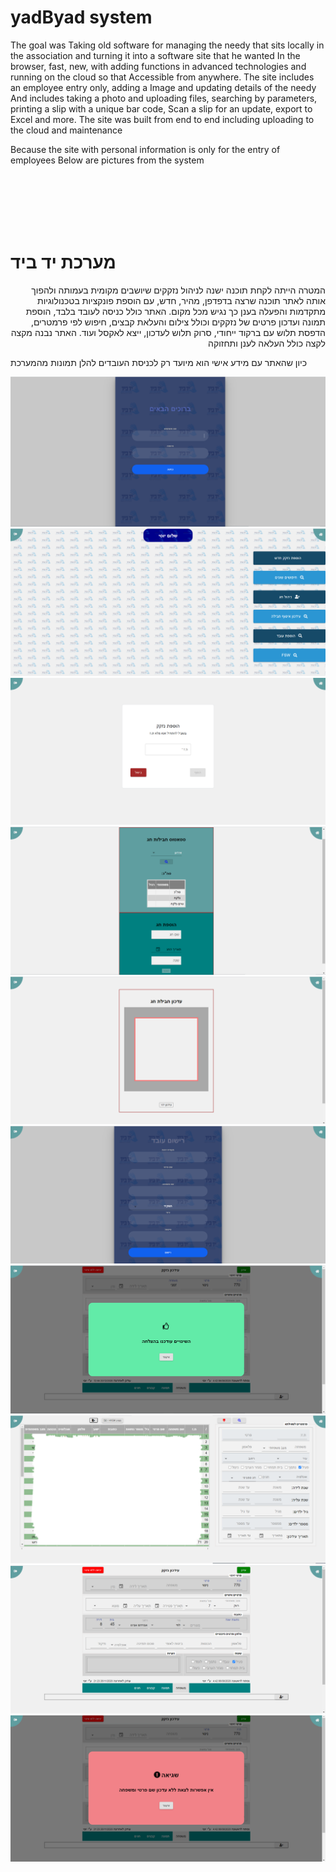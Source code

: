 # yadByad system

<p> The goal was Taking old software for managing the needy that sits locally in the association and turning it into a software site that he wanted
In the browser, fast, new, with adding functions in advanced technologies and running on the cloud so that
Accessible from anywhere. The site includes an employee entry only, adding a Image and updating details of the needy
And includes taking a photo and uploading files, searching by parameters, printing a slip with a unique bar code,
Scan a slip for an update, export to Excel and more. The site was built from end to end including uploading to the cloud and maintenance </p>
<p> Because the site with personal information is only for the entry of employees
Below are pictures from the system </p>
<br/><br/><br/><br/><br/>

# מערכת יד ביד
<p dir="rtl">
המטרה הייתה לקחת תוכנה ישנה לניהול נזקקים שיושבים מקומית בעמותה ולהפוך אותה לאתר תוכנה שרצה
בדפדפן, מהיר, חדש, עם הוספת פונקציות בטכנולוגיות מתקדמות והפעלה בענן כך
נגיש מכל מקום. האתר כולל כניסה לעובד בלבד, הוספת תמונה ועדכון פרטים של נזקקים
וכולל צילום והעלאת קבצים, חיפוש לפי פרמטרים, הדפסת תלוש עם ברקוד ייחודי,
סרוק תלוש לעדכון, ייצא לאקסל ועוד. האתר נבנה מקצה לקצה כולל העלאה לענן ותחזוקה
</p>
<p> כיון שהאתר עם מידע אישי הוא מיועד רק לכניסת העובדים 
להלן תמונות מהמערכת</p>

![Test Image 3](/server/img/3.png)
![Test Image 3](/server/img/4.png)
![Test Image 3](/server/img/5.png)
![Test Image 3](/server/img/6.png)
![Test Image 3](/server/img/7.png)
![Test Image 3](/server/img/8.png)
![Test Image 3](/server/img/9.png)
![Test Image 3](/server/img/10.png)
![Test Image 3](/server/img/11.png)
![Test Image 3](/server/img/12.png)

